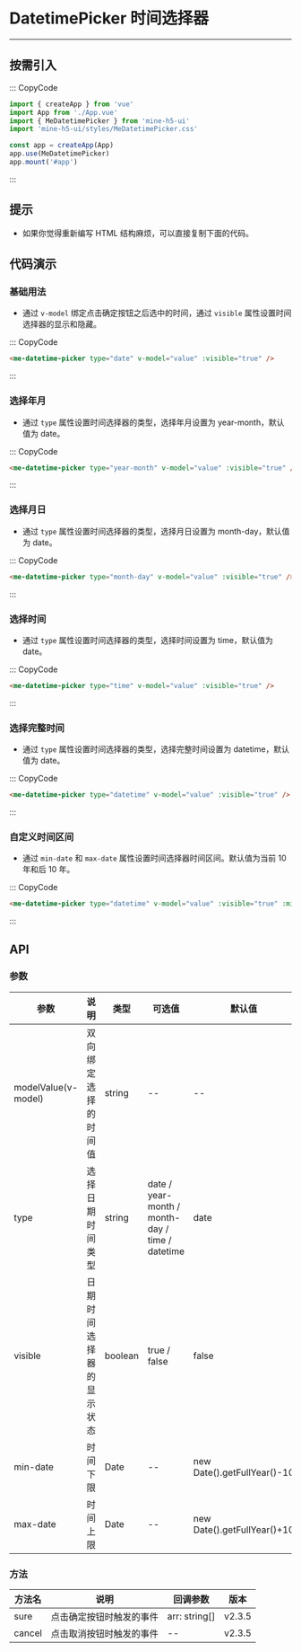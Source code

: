 # DatetimePicker 时间选择器

---

## 按需引入

::: CopyCode

```js
import { createApp } from 'vue'
import App from './App.vue'
import { MeDatetimePicker } from 'mine-h5-ui'
import 'mine-h5-ui/styles/MeDatetimePicker.css'

const app = createApp(App)
app.use(MeDatetimePicker)
app.mount('#app')
```

:::

## 提示

- 如果你觉得重新编写 HTML 结构麻烦，可以直接复制下面的代码。

## 代码演示

### 基础用法

- 通过 `v-model` 绑定点击确定按钮之后选中的时间，通过 `visible` 属性设置时间选择器的显示和隐藏。

::: CopyCode

```html
<me-datetime-picker type="date" v-model="value" :visible="true" />
```

:::

### 选择年月

- 通过 `type` 属性设置时间选择器的类型，选择年月设置为 year-month，默认值为 date。

::: CopyCode

```html
<me-datetime-picker type="year-month" v-model="value" :visible="true" />
```

:::

### 选择月日

- 通过 `type` 属性设置时间选择器的类型，选择月日设置为 month-day，默认值为 date。

::: CopyCode

```html
<me-datetime-picker type="month-day" v-model="value" :visible="true" />
```

:::

### 选择时间

- 通过 `type` 属性设置时间选择器的类型，选择时间设置为 time，默认值为 date。

::: CopyCode

```html
<me-datetime-picker type="time" v-model="value" :visible="true" />
```

:::

### 选择完整时间

- 通过 `type` 属性设置时间选择器的类型，选择完整时间设置为 datetime，默认值为 date。

::: CopyCode

```html
<me-datetime-picker type="datetime" v-model="value" :visible="true" />
```

:::

### 自定义时间区间

- 通过 `min-date` 和 `max-date` 属性设置时间选择器时间区间。默认值为当前 10 年和后 10 年。

::: CopyCode

```html
<me-datetime-picker type="datetime" v-model="value" :visible="true" :min-date="" :max-date="" />
```

:::

## API

### 参数

| 参数                | 说明                     | 类型    | 可选值                                          | 默认值                      | 版本   |
| ------------------- | ------------------------ | ------- | ----------------------------------------------- | --------------------------- | ------ |
| modelValue(v-model) | 双向绑定选择的时间值     | string  | --                                              | --                          | v2.0.0 |
| type                | 选择日期时间类型         | string  | date / year-month / month-day / time / datetime | date                        | v2.0.0 |
| visible             | 日期时间选择器的显示状态 | boolean | true / false                                    | false                       | v2.0.0 |
| min-date            | 时间下限                 | Date    | --                                              | new Date().getFullYear()-10 | v2.0.0 |
| max-date            | 时间上限                 | Date    | --                                              | new Date().getFullYear()+10 | v2.0.0 |

### 方法

| 方法名 | 说明                     | 回调参数      | 版本   |
| ------ | ------------------------ | ------------- | ------ |
| sure   | 点击确定按钮时触发的事件 | arr: string[] | v2.3.5 |
| cancel | 点击取消按钮时触发的事件 | --            | v2.3.5 |

